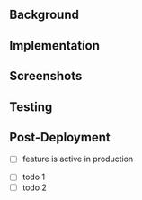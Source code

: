 ## Background

<!-- Closes/Addresses #nnn -->

<!-- Provide any context the reviewer might need that isn't in the issue. -->

## Implementation

<!-- Include a description of what changes this pull request is making. -->

## Screenshots

## Testing

<!-- What did you test and how did you test it? -->

## Post-Deployment

- [ ] feature is active in production
<!-- Any other maintenance required e.g. data schemas, or notifying anyone? -->
- [ ] todo 1
- [ ] todo 2

<!-- PR author final checklist: do these things before requesting review

* PR addresses an issue
* PR has tests & passes :)
* PR leaves the app in a working state
* New code matches existing style and conventions

